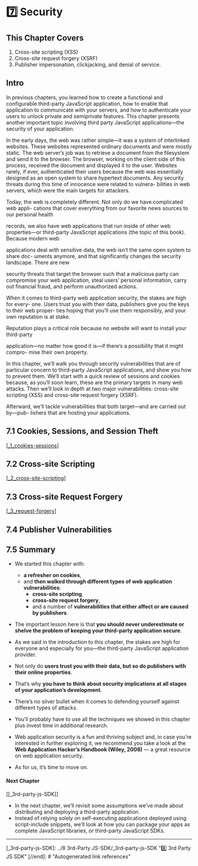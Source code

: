 # 7️⃣ Security

## **This Chapter Covers**

1. Cross-site scripting (XSS)
2. Cross-site request forgery (XSRF)
3. Publisher impersonation, clickjacking, and denial of service.

## **Intro**

In previous chapters, you learned how to create a functional and configurable third-party JavaScript application, how to enable that application to communicate with your servers, and how to authenticate your users to unlock private and semiprivate features. This chapter presents another important topic involving third party JavaScript applications—the security of your application.

In the early days, the web was rather simple—it was a system of interlinked websites. These websites represented ordinary documents and were mostly static. The web server’s job was to retrieve a document from the filesystem and send it to the browser. The browser, working on the client side of this process, received the document and displayed it to the user. Websites rarely, if ever, authenticated their users because the web was essentially designed as an open system to share hypertext documents. Any security threats during this time of innocence were related to vulnera-
bilities in web servers, which were the main targets for attackers.

Today, the web is completely different. Not only do we have complicated web appli-
cations that cover everything from our favorite news sources to our personal health

records, we also have web applications that run inside of other web properties—or
third-party JavaScript applications (the topic of this book). Because modern web

applications deal with sensitive data, the web isn’t the same open system to share doc-
uments anymore, and that significantly changes the security landscape. There are new

security threats that target the browser such that a malicious party can compromise
your web application, steal users’ personal information, carry out financial fraud, and
perform unauthorized actions.

When it comes to third-party web application security, the stakes are high for every-
one. Users trust you with their data, publishers give you the keys to their web proper-
ties hoping that you’ll use them responsibly, and your own reputation is at stake.

Reputation plays a critical role because no website will want to install your third-party

application—no matter how good it is—if there’s a possibility that it might compro-
mise their own property.

In this chapter, we’ll walk you through security vulnerabilities that are of particular
concern to third-party JavaScript applications, and show you how to prevent them.
We’ll start with a quick review of sessions and cookies because, as you’ll soon learn,
these are the primary targets in many web attacks. Then we’ll look in depth at two
major vulnerabilities: cross-site scripting (XSS) and cross-site request forgery (XSRF).

Afterward, we’ll tackle vulnerabilities that both target—and are carried out by—pub-
lishers that are hosting your applications.

## **7.1 Cookies, Sessions, and Session Theft**

[[_1_cookies-sessions]]

## **7.2 Cross-site Scripting**

[[_2_cross-site-scripting]]

## **7.3 Cross-site Request Forgery**

[[_3_request-forgery]]

## **7.4 Publisher Vulnerabilities**

## **7.5 Summary**

- We started this chapter with:
  - **a refresher on cookies**,
  - and **then walked through different types of web application vulnerabilities**:
    - **cross-site scripting**,
    - **cross-site request forgery**,
    - and a number of **vulnerabilities that either affect or are caused by publishers**.
- The important lesson here is that **you should never underestimate or shelve the problem of keeping your third-party application secure**.

- As we said in the introduction to this chapter, the stakes are high for everyone and especially for you—the third-party JavaScript application provider.
- Not only do **users trust you with their data, but so do publishers with their online properties**.
- That’s why **you have to think about security implications at all stages of your application’s development**.
- There’s no silver bullet when it comes to defending yourself against different types of attacks.
- You’ll probably have to use all the techniques we showed in this chapter plus invest time in additional research.
- Web application security is a fun and thriving subject and, in case you’re interested in further exploring it, we recommend you take a look at the **Web Application Hacker’s Handbook (Wiley, 2008)** — a great resource on web application security.
- As for us, it’s time to move on.

#### Next Chapter

[[_3rd-party-js-SDK]]

- In the next chapter, we’ll revisit some assumptions we’ve made about distributing and deploying a third-party application.
- Instead of relying solely on self-executing applications deployed using script-include snippets, we’ll look at how you can package your apps as complete JavaScript libraries, or third-party JavaScript SDKs.

---

[//begin]: # "Autogenerated link references for markdown compatibility"
[_1_cookies-sessions]: 1_cookies-sessions/_1_cookies-sessions "Cookies Sessions"
[_2_cross-site-scripting]: 2_cross-site-scripting/_2_cross-site-scripting "Cross-Site Scripting"
[_3_request-forgery]: 3_request-forgery/_3_request-forgery "Request Forgery"
[_3rd-party-js-SDK]: ../8 3rd-Party JS-SDK/_3rd-party-js-SDK "8️⃣ 3rd Party JS SDK"
[//end]: # "Autogenerated link references"
